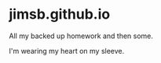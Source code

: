 # jimsb.github.io
All my backed up homework and then some.    

   I'm wearing my heart on my sleeve.
